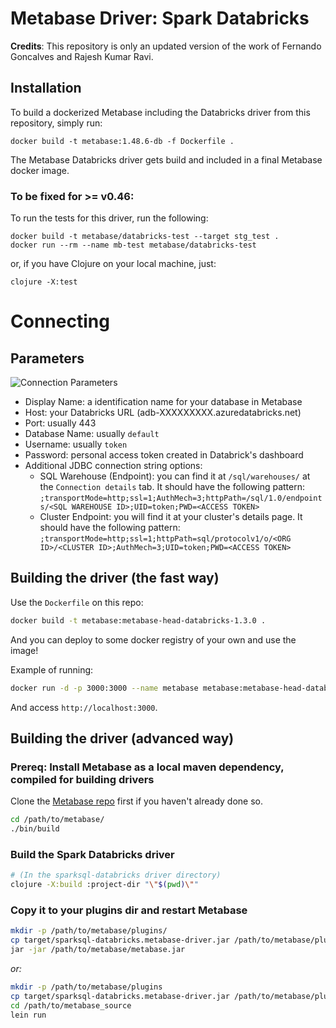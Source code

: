 # Metabase Driver: Spark Databricks

**Credits**: This repository is only an updated version of the work of Fernando Goncalves and Rajesh Kumar Ravi.

## Installation

To build a dockerized Metabase including the Databricks driver from this repository, simply run:

```
docker build -t metabase:1.48.6-db -f Dockerfile .
```

The Metabase Databricks driver gets build and included in a final Metabase docker image.

### To be fixed for >= v0.46:

To run the tests for this driver, run the following:

```
docker build -t metabase/databricks-test --target stg_test .
docker run --rm --name mb-test metabase/databricks-test
```

or, if you have Clojure on your local machine, just:

```
clojure -X:test
```

# Connecting

## Parameters

![Connection Parameters](docs/parameters.png)

- Display Name: a identification name for your database in Metabase
- Host: your Databricks URL (adb-XXXXXXXXX.azuredatabricks.net)
- Port: usually 443
- Database Name: usually `default`
- Username: usually `token`
- Password: personal access token created in Databrick's dashboard
- Additional JDBC connection string options:
  - SQL Warehouse (Endpoint): you can find it at `/sql/warehouses/` at the `Connection details` tab. It should have the following pattern: `;transportMode=http;ssl=1;AuthMech=3;httpPath=/sql/1.0/endpoints/<SQL WAREHOUSE ID>;UID=token;PWD=<ACCESS TOKEN>`
  - Cluster Endpoint: you will find it at your cluster's details page. It should have the following pattern: `;transportMode=http;ssl=1;httpPath=sql/protocolv1/o/<ORG ID>/<CLUSTER ID>;AuthMech=3;UID=token;PWD=<ACCESS TOKEN>`

## Building the driver (the fast way)

Use the `Dockerfile` on this repo:

```bash
docker build -t metabase:metabase-head-databricks-1.3.0 .
```

And you can deploy to some docker registry of your own and use the image!

Example of running:

```bash
docker run -d -p 3000:3000 --name metabase metabase:metabase-head-databricks-1.6.0
```

And access `http://localhost:3000`.

## Building the driver (advanced way)

### Prereq: Install Metabase as a local maven dependency, compiled for building drivers

Clone the [Metabase repo](https://github.com/metabase/metabase) first if you haven't already done so.

```bash
cd /path/to/metabase/
./bin/build
```

### Build the Spark Databricks driver

```bash
# (In the sparksql-databricks driver directory)
clojure -X:build :project-dir "\"$(pwd)\""
```

### Copy it to your plugins dir and restart Metabase

```bash
mkdir -p /path/to/metabase/plugins/
cp target/sparksql-databricks.metabase-driver.jar /path/to/metabase/plugins/
jar -jar /path/to/metabase/metabase.jar
```

_or:_

```bash
mkdir -p /path/to/metabase/plugins
cp target/sparksql-databricks.metabase-driver.jar /path/to/metabase/plugins/
cd /path/to/metabase_source
lein run
```
